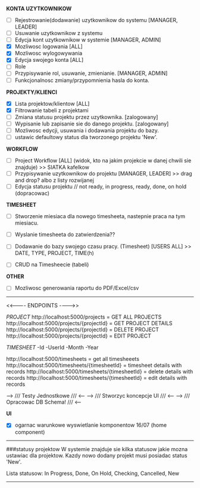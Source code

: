 **KONTA UZYTKOWNIKOW**

- [ ] Rejestrowanie(dodawanie) uzytkownikow do systemu [MANAGER, LEADER]
- [ ] Usuwanie uzytkownikow z systemu
- [ ] Edycja kont uzytkownikow w systemie [MANAGER, ADMIN]
- [x] Mozliwosc logowania [ALL]
- [x] Mozliwosc wylogowywania
- [x] Edycja swojego konta [ALL]
- [ ] Role
- [ ] Przypisywanie rol, usuwanie, zmienianie. [MANAGER, ADMIN]
- [ ] Funkcjonalnosc zmiany/przypomnienia hasla do konta.

**PROJEKTY/KLIENCI**

- [x] Lista projektow/klientow [ALL]
- [x] Filtrowanie tabeli z projektami
- [ ] Zmiana statusu projektu przez uzytkownika. [zalogowany]
- [ ] Wypisanie lub zapisanie sie do danego projektu. [zalogowany]
- [ ] Mozliwosc edycji, usuwania i dodawania projektu do bazy.
- [ ] ustawic defaultowy status dla tworzonego projektu 'New'.

**WORKFLOW**

- [ ] Project Workflow [ALL] (widok, kto na jakim projekcie w danej chwili sie znajduje) >> SIATKA kafelkow
- [ ] Przypisywanie uzytkownikow do projektu [MANAGER, LEADER] >> drag and drop? albo z listy rozwijanej
- [ ] Edycja statusu projektu // not ready, in progress, ready, done, on hold (dopracowac)

**TIMESHEET**

- [ ] Stworzenie miesiaca dla nowego timesheeta, nastepnie praca na tym miesiacu.
- [ ] Wyslanie timesheeta do zatwierdzenia?? 
- [ ] Dodawanie do bazy swojego czasu pracy. (Timesheet) [USERS ALL] >> DATE, TYPE, PROJECT, TIME(h)
- [ ] CRUD na Timesheecie (tabeli)


**OTHER**

- [ ] Mozliwosc generowania raportu do PDF/Excel/csv

---

<<---- ENDPOINTS ---->>

*PROJECT*
http://localhost:5000/projects  = GET ALL PROJECTS
http://localhost:5000/projects/{projectId} = GET PROJECT DETAILS
http://localhost:5000/projects/{projectId} = DELETE PROJECT
http://localhost:5000/projects/{projectId} = EDIT PROJECT

*TIMESHEET*
-Id
-UserId
-Month
-Year

http://localhost:5000/timesheets = get all timesheeets
http://localhost:5000/timesheets/{timesheetId} = timesheet details with records
http://localhost:5000/timesheets/{timesheetId} = delete details with records
http://localhost:5000/timesheets/{timesheetId} = edit details with records


--> /// Testy Jednostkowe /// <--
--> /// Stworzyc koncepcje UI /// <--
--> /// Opracowac DB Schema! /// <--


**UI**

- [x] ogarnac warunkowe wyswietlanie komponentow 16/07 (home component)

---

###statusy projektow
W systemie znajduje sie kilka statusow jakie mozna ustawiac dla projektow.
Kazdy nowo dodany projekt musi posiadac status 'New'.

Lista statusow:
In Progress, Done, On Hold, Checking, Cancelled, New

---